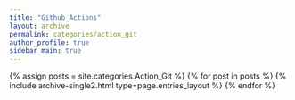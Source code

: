 ```yaml
---
title: "Github_Actions"
layout: archive
permalink: categories/action_git
author_profile: true
sidebar_main: true
---
```


{% assign posts = site.categories.Action_Git %}
{% for post in posts %} {% include archive-single2.html type=page.entries_layout %} {% endfor %}
